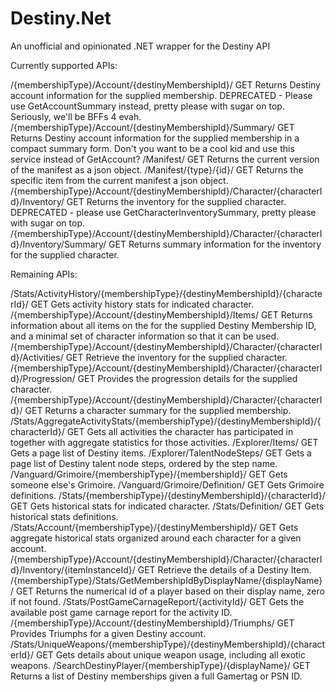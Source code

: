 # Destiny.Net

An unofficial and opinionated .NET wrapper for the Destiny API

Currently supported APIs:

/{membershipType}/Account/{destinyMembershipId}/														GET		Returns Destiny account information for the supplied membership. DEPRECATED - Please use GetAccountSummary instead, pretty please with sugar on top. Seriously, we'll be BFFs 4 evah.
/{membershipType}/Account/{destinyMembershipId}/Summary/												GET		Returns Destiny account information for the supplied membership in a compact summary form. Don't you want to be a cool kid and use this service instead of GetAccount?
/Manifest/																								GET		Returns the current version of the manifest as a json object.
/Manifest/{type}/{id}/																					GET		Returns the specific item from the current manifest a json object.
/{membershipType}/Account/{destinyMembershipId}/Character/{characterId}/Inventory/						GET		Returns the inventory for the supplied character. DEPRECATED - please use GetCharacterInventorySummary, pretty please with sugar on top.
/{membershipType}/Account/{destinyMembershipId}/Character/{characterId}/Inventory/Summary/				GET		Returns summary information for the inventory for the supplied character.

Remaining APIs:

/Stats/ActivityHistory/{membershipType}/{destinyMembershipId}/{characterId}/							GET		Gets activity history stats for indicated character.
/{membershipType}/Account/{destinyMembershipId}/Items/													GET		Returns information about all items on the for the supplied Destiny Membership ID, and a minimal set of character information so that it can be used.
/{membershipType}/Account/{destinyMembershipId}/Character/{characterId}/Activities/						GET		Retrieve the inventory for the supplied character.
/{membershipType}/Account/{destinyMembershipId}/Character/{characterId}/Progression/					GET		Provides the progression details for the supplied character.
/{membershipType}/Account/{destinyMembershipId}/Character/{characterId}/								GET		Returns a character summary for the supplied membership.
/Stats/AggregateActivityStats/{membershipType}/{destinyMembershipId}/{characterId}/						GET		Gets all activities the character has participated in together with aggregate statistics for those activities.
/Explorer/Items/																						GET		Gets a page list of Destiny items.
/Explorer/TalentNodeSteps/																				GET		Gets a page list of Destiny talent node steps, ordered by the step name.
/Vanguard/Grimoire/{membershipType}/{membershipId}/														GET		Gets someone else's Grimoire.
/Vanguard/Grimoire/Definition/																			GET		Gets Grimoire definitions.
/Stats/{membershipType}/{destinyMembershipId}/{characterId}/											GET		Gets historical stats for indicated character.
/Stats/Definition/																						GET		Gets historical stats definitions.
/Stats/Account/{membershipType}/{destinyMembershipId}/													GET		Gets aggregate historical stats organized around each character for a given account.
/{membershipType}/Account/{destinyMembershipId}/Character/{characterId}/Inventory/{itemInstanceId}/		GET		Retrieve the details of a Destiny Item.
/{membershipType}/Stats/GetMembershipIdByDisplayName/{displayName}/										GET		Returns the numerical id of a player based on their display name, zero if not found.
/Stats/PostGameCarnageReport/{activityId}/																GET		Gets the available post game carnage report for the activity ID.
/{membershipType}/Account/{destinyMembershipId}/Triumphs/												GET		Provides Triumphs for a given Destiny account.
/Stats/UniqueWeapons/{membershipType}/{destinyMembershipId}/{characterId}/								GET		Gets details about unique weapon usage, including all exotic weapons.
/SearchDestinyPlayer/{membershipType}/{displayName}/													GET		Returns a list of Destiny memberships given a full Gamertag or PSN ID.
